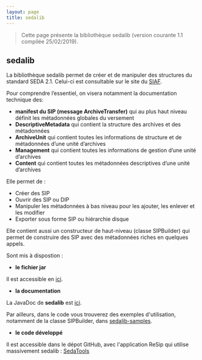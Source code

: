 ```yaml
---
layout: page
title: sedalib
---
```


> Cette page présente la bibliothèque sedalib (version courante 1.1 compilée 25/02/2019).

## sedalib

La bibliothèque sedalib permet de créer et de manipuler des structures du standard SEDA 2.1. Celui-ci est consultable sur le site du [SIAF](https://francearchives.fr/seda/).

Pour comprendre l’essentiel, on visera notamment la documentation technique des:
*	**manifest du SIP (message ArchiveTransfer)**  qui au plus haut niveau définit  les métadonnées globales du versement 
*	**DescriptiveMetadata** qui contient la structure des archives et des métadonnées
*	**ArchiveUnit** qui contient toutes les informations de structure et de métadonnées d’une  unité d’archives
*	**Management** qui contient toutes les informations de gestion d’une unité d’archives
*	**Content** qui contient toutes les métadonnées descriptives d’une unité d’archives

Elle permet de :
* Créer des SIP
* Ouvrir des SIP ou DIP
* Manipuler les métadonnées à bas niveau pour les ajouter, les enlever et les modifier
* Exporter sous forme SIP ou hiérarchie disque

Elle contient aussi un constructeur de haut-niveau (classe SIPBuilder) qui permet de construire des SIP avec des métadonnées riches en quelques appels.

Sont mis à dispostion :


* **le fichier jar**

Il est accessible en [ici](http://download.programmevitam.fr/resip/1.1/sedalib-1.1.0.jar).


* **la documentation**

La JavaDoc de **sedalib** est [ici](http://download.programmevitam.fr/resip/1.1/javadoc-sedalib1.1). 

Par ailleurs, dans le code vous trouverez des exemples d'utilisation, notamment de la classe SIPBuilder, dans 
[sedalib-samples](https://github.com/ProgrammeVitam/sedalib-samples/src/main/java/fr/gouv/vitam/tools).


* **le code développé**

Il est accessible dans le dépot GitHub, avec l'application ReSip qui utilise massivement sedalib : [SedaTools](https://github.com/ProgrammeVitam/sedatools)
